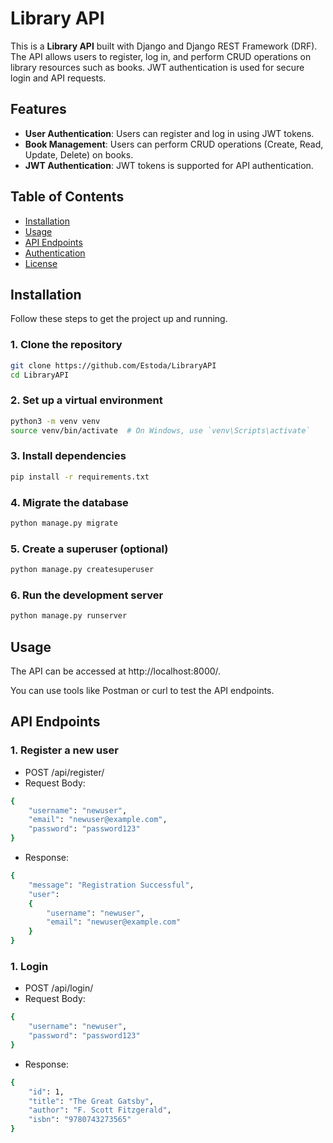 # Library API

This is a **Library API** built with Django and Django REST Framework (DRF). The API allows users to register, log in, and perform CRUD operations on library resources such as books. JWT authentication is used for secure login and API requests.

## Features

- **User Authentication**: Users can register and log in using JWT tokens.
- **Book Management**: Users can perform CRUD operations (Create, Read, Update, Delete) on books.
- **JWT Authentication**: JWT tokens is supported for API authentication.

## Table of Contents

- [Installation](#installation)
- [Usage](#usage)
- [API Endpoints](#api-endpoints)
- [Authentication](#authentication)
- [License](#license)

## Installation

Follow these steps to get the project up and running.

### 1. Clone the repository

```bash
git clone https://github.com/Estoda/LibraryAPI
cd LibraryAPI
```

### 2. Set up a virtual environment

```bash
python3 -m venv venv
source venv/bin/activate  # On Windows, use `venv\Scripts\activate`
```

### 3. Install dependencies

```bash
pip install -r requirements.txt
```

### 4. Migrate the database

```bash
python manage.py migrate
```

### 5. Create a superuser (optional)

```bash
python manage.py createsuperuser
```

### 6. Run the development server

```bash
python manage.py runserver
```

## Usage

The API can be accessed at http://localhost:8000/.

You can use tools like Postman or curl to test the API endpoints.

## API Endpoints

### 1. Register a new user

- POST /api/register/
- Request Body:

```bash
{
    "username": "newuser",
    "email": "newuser@example.com",
    "password": "password123"
}
```

- Response:

```bash
{
    "message": "Registration Successful",
    "user":
    {
        "username": "newuser",
        "email": "newuser@example.com"
    }
}
```

### 1. Login

- POST /api/login/
- Request Body:

```bash
{
    "username": "newuser",
    "password": "password123"
}
```

- Response:

```bash
{
    "id": 1,
    "title": "The Great Gatsby",
    "author": "F. Scott Fitzgerald",
    "isbn": "9780743273565"
}
```
